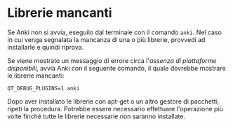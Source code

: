 # Librerie mancanti

Se Anki non si avvia, eseguilo dal terminale con il comando `anki`. Nel caso in cui venga segnalata la mancanza di una o più librerie, provvedi ad installarle e quindi riprova.

Se viene mostrato un messaggio di errore circa l'_assenza di piattaforme disponibili_, avvia Anki con il seguente comando, il quale dovrebbe mostrare le librerie mancanti:

```shell
QT_DEBUG_PLUGINS=1 anki
```

Dopo aver installato le librerie con apt-get o un altro gestore di pacchetti, ripeti la procedura. Potrebbe essere necessario effettuare l'operazione più volte finché tutte le librerie necessarie non saranno installate.
